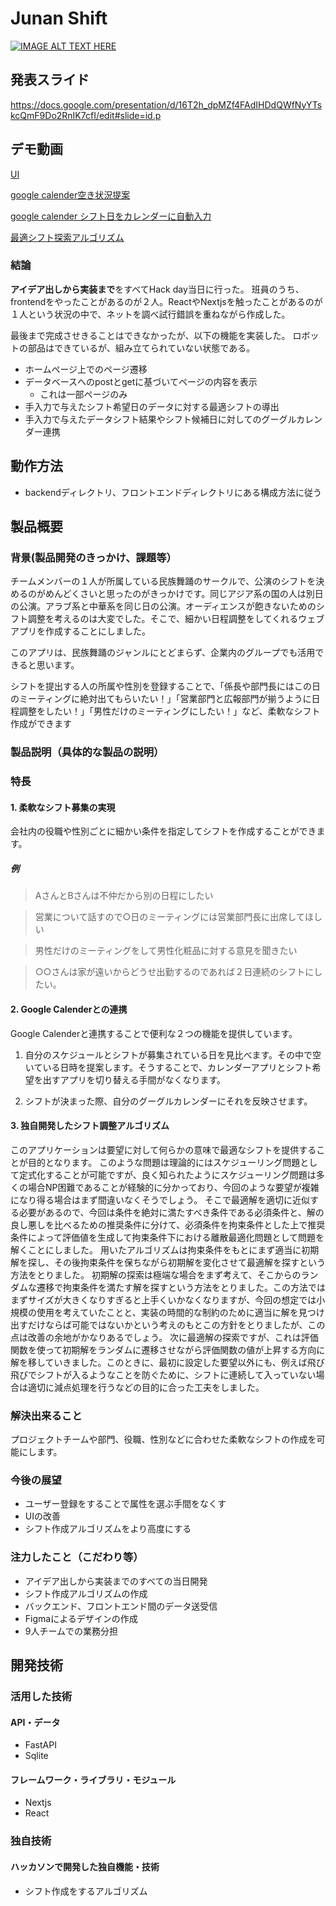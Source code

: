 # Junan Shift

[![IMAGE ALT TEXT HERE](https://jphacks.com/wp-content/uploads/2023/07/JPHACKS2023_ogp.png)](https://www.youtube.com/watch?v=yYRQEdfGjEg)

## 発表スライド
https://docs.google.com/presentation/d/16T2h_dpMZf4FAdIHDdQWfNyYTskcQmF9Do2RnIK7cfI/edit#slide=id.p

## デモ動画

[UI](https://drive.google.com/file/d/1jyVQ-bBHN3JSkMJgJgQJP9clY6me9iFL/view?usp=sharing)

[google calender空き状況提案](https://drive.google.com/file/d/1xrBp0q6cQC-NGbx05gBbe_cKPCaSYn41/view?usp=sharing)

[google calender シフト日をカレンダーに自動入力](https://drive.google.com/file/d/1vjxze59ez6T8G1KYCVpXRrGZt4rcKOrw/view?usp=sharing)

[最適シフト探索アルゴリズム](https://drive.google.com/file/d/1T5fLHn6TO3YCoZtcWaZOTVozGbdOD4uv/view?usp=sharing)

### 結論

**アイデア出しから実装まで**をすべてHack day当日に行った。
班員のうち、frontendをやったことがあるのが２人。ReactやNextjsを触ったことがあるのが１人という状況の中で、ネットを調べ試行錯誤を重ねながら作成した。

最後まで完成させきることはできなかったが、以下の機能を実装した。
ロボットの部品はできているが、組み立てられていない状態である。

* ホームページ上でのページ遷移
* データベースへのpostとgetに基づいてページの内容を表示
  * これは一部ページのみ
* 手入力で与えたシフト希望日のデータに対する最適シフトの導出
* 手入力で与えたデータシフト結果やシフト候補日に対してのグーグルカレンダー連携

## 動作方法

* backendディレクトリ、フロントエンドディレクトリにある構成方法に従う

## 製品概要

### 背景(製品開発のきっかけ、課題等）

チームメンバーの１人が所属している民族舞踊のサークルで、公演のシフトを決めるのがめんどくさいと思ったのがきっかけです。同じアジア系の国の人は別日の公演。アラブ系と中華系を同じ日の公演。オーディエンスが飽きないためのシフト調整を考えるのは大変でした。そこで、細かい日程調整をしてくれるウェブアプリを作成することにしました。

このアプリは、民族舞踊のジャンルにとどまらず、企業内のグループでも活用できると思います。

シフトを提出する人の所属や性別を登録することで、「係長や部門長にはこの日のミーティングに絶対出てもらいたい！」「営業部門と広報部門が揃うように日程調整をしたい！」「男性だけのミーティングにしたい！」など、柔軟なシフト作成ができます

### 製品説明（具体的な製品の説明）

### 特長

#### 1. 柔軟なシフト募集の実現

会社内の役職や性別ごとに細かい条件を指定してシフトを作成することができます。

##### 例

> AさんとBさんは不仲だから別の日程にしたい

> 営業について話すので○日のミーティングには営業部門長に出席してほしい

> 男性だけのミーティングをして男性化粧品に対する意見を聞きたい

> ○○さんは家が遠いからどうせ出勤するのであれば２日連続のシフトにしたい。

#### 2. Google Calenderとの連携

Google Calenderと連携することで便利な２つの機能を提供しています。

1. 自分のスケジュールとシフトが募集されている日を見比べます。その中で空いている日時を提案します。そうすることで、カレンダーアプリとシフト希望を出すアプリを切り替える手間がなくなります。

2. シフトが決まった際、自分のグーグルカレンダーにそれを反映させます。

#### 3. 独自開発したシフト調整アルゴリズム

このアプリケーションは要望に対して何らかの意味で最適なシフトを提供することが目的となります。
このような問題は理論的にはスケジューリング問題として定式化することが可能ですが、良く知られたようにスケジューリング問題は多くの場合NP困難であることが経験的に分かっており、今回のような要望が複雑になり得る場合はまず間違いなくそうでしょう。
そこで最適解を適切に近似する必要があるので、今回は条件を絶対に満たすべき条件である必須条件と、解の良し悪しを比べるための推奨条件に分けて、必須条件を拘束条件とした上で推奨条件によって評価値を生成して拘束条件下における離散最適化問題として問題を解くことにしました。
用いたアルゴリズムは拘束条件をもとにまず適当に初期解を探し、その後拘束条件を保ちながら初期解を変化させて最適解を探すという方法をとりました。
初期解の探索は極端な場合をまず考えて、そこからのランダムな遷移で拘束条件を満たす解を探すという方法をとりました。この方法ではまずサイズが大きくなりすぎると上手くいかなくなりますが、今回の想定では小規模の使用を考えていたことと、実装の時間的な制約のために適当に解を見つけ出すだけならば可能ではないかという考えのもとこの方針をとりましたが、この点は改善の余地がかなりあるでしょう。
次に最適解の探索ですが、これは評価関数を使って初期解をランダムに遷移させながら評価関数の値が上昇する方向に解を移していきました。このときに、最初に設定した要望以外にも、例えば飛び飛びでシフトが入るようなことを防ぐために、シフトに連続して入っていない場合は適切に減点処理を行うなどの目的に合った工夫をしました。

### 解決出来ること

プロジェクトチームや部門、役職、性別などに合わせた柔軟なシフトの作成を可能にします。

### 今後の展望

* ユーザー登録をすることで属性を選ぶ手間をなくす
* UIの改善
* シフト作成アルゴリズムをより高度にする

### 注力したこと（こだわり等）

* アイデア出しから実装までのすべての当日開発
* シフト作成アルゴリズムの作成
* バックエンド、フロントエンド間のデータ送受信
* Figmaによるデザインの作成
* 9人チームでの業務分担

## 開発技術

### 活用した技術

#### API・データ

* FastAPI
* Sqlite

#### フレームワーク・ライブラリ・モジュール

* Nextjs
* React

### 独自技術

#### ハッカソンで開発した独自機能・技術

* シフト作成をするアルゴリズム
